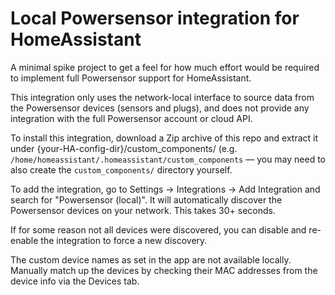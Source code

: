 # Local Powersensor integration for HomeAssistant

A minimal spike project to get a feel for how much effort would be required
to implement full Powersensor support for HomeAssistant.

This integration only uses the network-local interface to source data from
the Powersensor devices (sensors and plugs), and does not provide any
integration with the full Powersensor account or cloud API.

To install this integration, download a Zip archive of this repo and extract
it under {your-HA-config-dir}/custom\_components/ (e.g.
`/home/homeassistant/.homeassistant/custom_components` — you may need to also
create the `custom_components/` directory yourself.

To add the integration, go to Settings -> Integrations -> Add Integration
and search for "Powersensor (local)". It will automatically discover the
Powersensor devices on your network. This takes 30+ seconds.

If for some reason not all devices were discovered, you can disable and
re-enable the integration to force a new discovery.

The custom device names as set in the app are not available locally. Manually
match up the devices by checking their MAC addresses from the device info via
the Devices tab.
